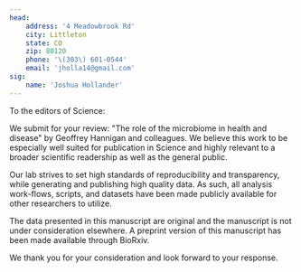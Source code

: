 ```yaml
---
head:
    address: '4 Meadowbrook Rd'
    city: Littleton
    state: CO
    zip: 80120  
    phone: '\(303\) 601-0544'
    email: 'jholla14@gmail.com'
sig:
    name: 'Joshua Hollander'
---
```


To the editors of Science:

We submit for your review: "The role of the microbiome in health and disease" by Geoffrey Hannigan and colleagues. We believe this work to be especially well suited for publication in Science and highly relevant to a broader scientific readership as well as the general public.

Our lab strives to set high standards of reproducibility and transparency, while generating and publishing high quality data. As such, all analysis work-flows, scripts, and datasets have been made publicly available for other researchers to utilize.

The data presented in this manuscript are original and the manuscript is not under consideration elsewhere. A preprint version of this manuscript has been made available through BioRxiv.

We thank you for your consideration and look forward to your response.
